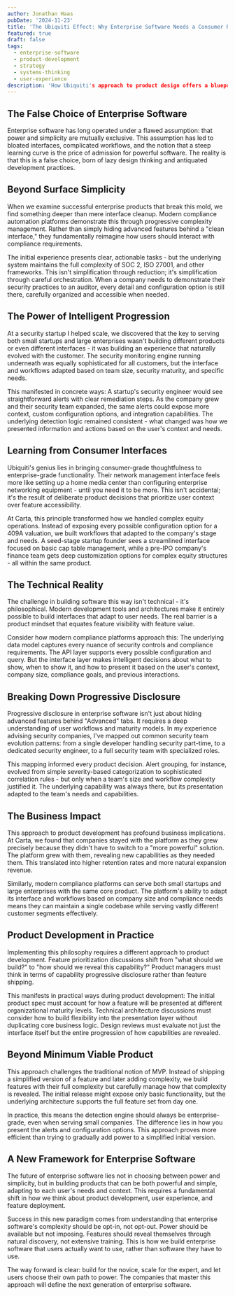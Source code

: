 ```yaml
---
author: Jonathan Haas
pubDate: '2024-11-23'
title: 'The Ubiquiti Effect: Why Enterprise Software Needs a Consumer Revolution'
featured: true
draft: false
tags:
  - enterprise-software
  - product-development
  - strategy
  - systems-thinking
  - user-experience
description: 'How Ubiquiti's approach to product design offers a blueprint for the future of enterprise software'
---
```


## The False Choice of Enterprise Software

Enterprise software has long operated under a flawed assumption: that power and
simplicity are mutually exclusive. This assumption has led to bloated
interfaces, complicated workflows, and the notion that a steep learning curve is
the price of admission for powerful software. The reality is that this is a
false choice, born of lazy design thinking and antiquated development practices.

## Beyond Surface Simplicity

When we examine successful enterprise products that break this mold, we find
something deeper than mere interface cleanup. Modern compliance
automation platforms demonstrate this through progressive complexity management.
Rather than simply hiding advanced features behind a "clean interface," they
fundamentally reimagine how users should interact with compliance requirements.

The initial experience presents clear, actionable tasks - but the underlying
system maintains the full complexity of SOC 2, ISO 27001, and other frameworks.
This isn't simplification through reduction; it's simplification through careful
orchestration. When a company needs to demonstrate their security practices to
an auditor, every detail and configuration option is still there, carefully
organized and accessible when needed.

## The Power of Intelligent Progression

At a security startup I helped scale, we discovered that the key to serving both small startups and
large enterprises wasn't building different products or even different
interfaces - it was building an experience that naturally evolved with the
customer. The security monitoring engine running underneath was equally
sophisticated for all customers, but the interface and workflows adapted based
on team size, security maturity, and specific needs.

This manifested in concrete ways: A startup's security engineer would see
straightforward alerts with clear remediation steps. As the company grew and
their security team expanded, the same alerts could expose more context, custom
configuration options, and integration capabilities. The underlying detection
logic remained consistent - what changed was how we presented information and
actions based on the user's context and needs.

## Learning from Consumer Interfaces

Ubiquiti's genius lies in bringing consumer-grade thoughtfulness to
enterprise-grade functionality. Their network management interface feels more
like setting up a home media center than configuring enterprise networking
equipment - until you need it to be more. This isn't accidental; it's the result
of deliberate product decisions that prioritize user context over feature
accessibility.

At Carta, this principle transformed how we handled complex equity operations.
Instead of exposing every possible configuration option for a 409A valuation, we
built workflows that adapted to the company's stage and needs. A seed-stage
startup founder sees a streamlined interface focused on basic cap table
management, while a pre-IPO company's finance team gets deep customization
options for complex equity structures - all within the same product.

## The Technical Reality

The challenge in building software this way isn't technical - it's
philosophical. Modern development tools and architectures make it entirely
possible to build interfaces that adapt to user needs. The real barrier is a
product mindset that equates feature visibility with feature value.

Consider how modern compliance platforms approach this: The underlying data model captures
every nuance of security controls and compliance requirements. The API layer
supports every possible configuration and query. But the interface layer makes
intelligent decisions about what to show, when to show it, and how to present it
based on the user's context, company size, compliance goals, and previous
interactions.

## Breaking Down Progressive Disclosure

Progressive disclosure in enterprise software isn't just about hiding advanced
features behind "Advanced" tabs. It requires a deep understanding of user
workflows and maturity models. In my experience advising security companies, I've mapped out common security team
evolution patterns: from a single developer handling security part-time, to a
dedicated security engineer, to a full security team with specialized roles.

This mapping informed every product decision. Alert grouping, for instance,
evolved from simple severity-based categorization to sophisticated correlation
rules - but only when a team's size and workflow complexity justified it. The
underlying capability was always there, but its presentation adapted to the
team's needs and capabilities.

## The Business Impact

This approach to product development has profound business implications. At
Carta, we found that companies stayed with the platform as they grew precisely
because they didn't have to switch to a "more powerful" solution. The platform
grew with them, revealing new capabilities as they needed them. This translated
into higher retention rates and more natural expansion revenue.

Similarly, modern compliance platforms can serve both small startups and
large enterprises with the same core product. The platform's ability to adapt
its interface and workflows based on company size and compliance needs means they
can maintain a single codebase while serving vastly different customer segments
effectively.

## Product Development in Practice

Implementing this philosophy requires a different approach to product
development. Feature prioritization discussions shift from "what should we
build?" to "how should we reveal this capability?" Product managers must think
in terms of capability progressive disclosure rather than feature shipping.

This manifests in practical ways during product development: The initial product
spec must account for how a feature will be presented at different
organizational maturity levels. Technical architecture discussions must consider
how to build flexibility into the presentation layer without duplicating core
business logic. Design reviews must evaluate not just the interface itself but
the entire progression of how capabilities are revealed.

## Beyond Minimum Viable Product

This approach challenges the traditional notion of MVP. Instead of shipping a
simplified version of a feature and later adding complexity, we build features
with their full complexity but carefully manage how that complexity is revealed.
The initial release might expose only basic functionality, but the underlying
architecture supports the full feature set from day one.

In practice, this means the detection engine should always be enterprise-grade, even
when serving small companies. The difference lies in how you present the alerts
and configuration options. This approach proves more efficient than trying to
gradually add power to a simplified initial version.

## A New Framework for Enterprise Software

The future of enterprise software lies not in choosing between power and
simplicity, but in building products that can be both powerful and simple,
adapting to each user's needs and context. This requires a fundamental shift in
how we think about product development, user experience, and feature deployment.

Success in this new paradigm comes from understanding that enterprise software's
complexity should be opt-in, not opt-out. Power should be available but not
imposing. Features should reveal themselves through natural discovery, not
extensive training. This is how we build enterprise software that users actually
want to use, rather than software they have to use.

The way forward is clear: build for the novice, scale for the expert, and let
users choose their own path to power. The companies that master this approach
will define the next generation of enterprise software.
